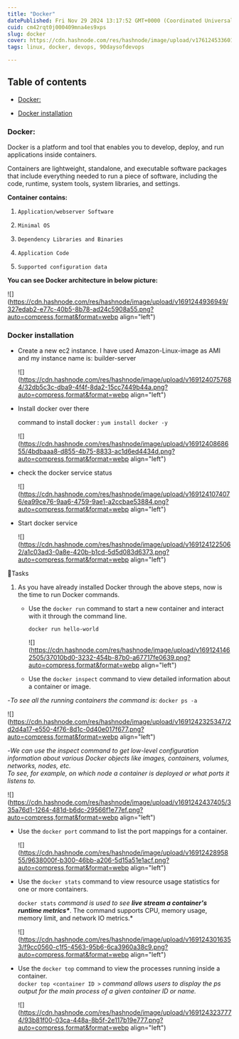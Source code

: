 ```yaml
---
title: "Docker"
datePublished: Fri Nov 29 2024 13:17:52 GMT+0000 (Coordinated Universal Time)
cuid: cm42rqt0j000409mna4es9xps
slug: docker
cover: https://cdn.hashnode.com/res/hashnode/image/upload/v1761245336019/73593592-743b-467f-9120-6d21f4fbfcd3.png
tags: linux, docker, devops, 90daysofdevops

---
```


## **Table of contents**

* [Docker:](https://namg.hashnode.dev/docker-day16-of-90daysofdevops#heading-docker)
    
* [Docker installation](https://namg.hashnode.dev/docker-day16-of-90daysofdevops#heading-docker-installation)
    

### Docker:

Docker is a platform and tool that enables you to develop, deploy, and run applications inside containers.

Containers are lightweight, standalone, and executable software packages that include everything needed to run a piece of software, including the code, runtime, system tools, system libraries, and settings.

**Container contains:**

1. `Application/webserver Software`
    
2. `Minimal OS`
    
3. `Dependency Libraries and Binaries`
    
4. `Application Code`
    
5. `Supported configuration data`
    

**You can see Docker architecture in below picture:**

![](https://cdn.hashnode.com/res/hashnode/image/upload/v1691244936949/327edab2-e77c-40b5-8b78-ad24c5908a55.png?auto=compress,format&format=webp align="left")

### **Docker installation**

* Create a new ec2 instance. I have used Amazon-Linux-image as AMI and my instance name is: builder-server
    
    ![](https://cdn.hashnode.com/res/hashnode/image/upload/v1691240757684/32db5c3c-dba9-4f4f-8da2-15cc7449b44a.png?auto=compress,format&format=webp align="left")
    
* Install docker over there
    
    command to install docker : `yum install docker -y`
    
    ![](https://cdn.hashnode.com/res/hashnode/image/upload/v1691240868655/4bdbaaa8-d855-4b75-8833-ac1d6ed4434d.png?auto=compress,format&format=webp align="left")
    
* check the docker service status
    
    ![](https://cdn.hashnode.com/res/hashnode/image/upload/v1691241074076/ea99ce76-9aa6-4759-9ae1-a2ccbae53884.png?auto=compress,format&format=webp align="left")
    
* Start docker service
    
    ![](https://cdn.hashnode.com/res/hashnode/image/upload/v1691241225062/a1c03ad3-0a8e-420b-b1cd-5d5d083d6373.png?auto=compress,format&format=webp align="left")
    

📌Tasks

1. As you have already installed Docker through the above steps, now is the time to run Docker commands.
    
    * Use the `docker run` command to start a new container and interact with it through the command line.
        
        `docker run hello-world`
        
        ![](https://cdn.hashnode.com/res/hashnode/image/upload/v1691241462505/37010bd0-3232-454b-87b0-a67717fe0639.png?auto=compress,format&format=webp align="left")
        
    * Use the `docker inspect` command to view detailed information about a container or image.
        

\-*To see all the running containers the command is:* `docker ps -a`

![](https://cdn.hashnode.com/res/hashnode/image/upload/v1691242325347/2d2d4a17-e550-4f76-8d1c-0d40e017f677.png?auto=compress,format&format=webp align="left")

\-*We can use the inspect command to get low-level configuration information about various Docker objects like images, containers, volumes, networks, nodes, etc.  
To see, for example, on which node a container is deployed or what ports it listens to.*

![](https://cdn.hashnode.com/res/hashnode/image/upload/v1691242437405/335a76d1-1264-481d-b6dc-29566f1e77ef.png?auto=compress,format&format=webp align="left")

* Use the `docker port` command to list the port mappings for a container.
    
    ![](https://cdn.hashnode.com/res/hashnode/image/upload/v1691242895855/9638000f-b300-46bb-a206-5d15a51e1acf.png?auto=compress,format&format=webp align="left")
    
* Use the `docker stats` command to view resource usage statistics for one or more containers.
    
    `docker stats` *command is used to see* ***live stream a container's runtime metrics\****. The command supports CPU, memory usage, memory limit, and network IO metrics.\*
    
    ![](https://cdn.hashnode.com/res/hashnode/image/upload/v1691243016353/f9cc0560-c1f5-4563-95b6-6ca3960a38c9.png?auto=compress,format&format=webp align="left")
    
* Use the `docker top` command to view the processes running inside a container.  
    `docker top <container ID >` *command allows users to display the ps output for the main process of a given container ID or name.*
    
    ![](https://cdn.hashnode.com/res/hashnode/image/upload/v1691243237774/93b81f00-03ca-448a-8b5f-2e117b19e777.png?auto=compress,format&format=webp align="left")